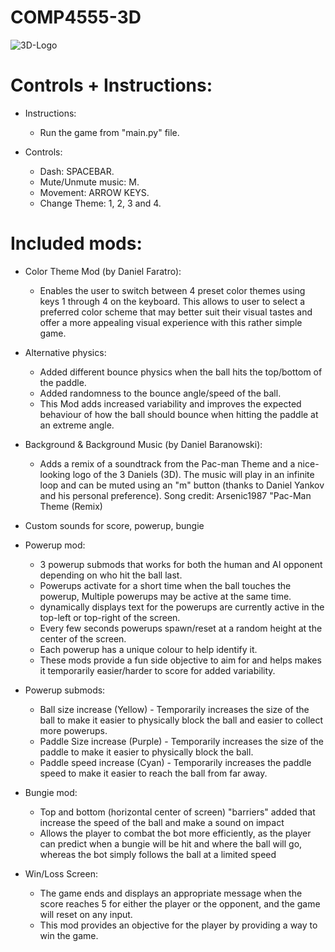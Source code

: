 # COMP4555-3D

![3D-Logo](https://user-images.githubusercontent.com/55112870/191079274-bb6823fe-5bff-41f3-9614-7973b5fea4aa.jpg)

# Controls + Instructions:

- Instructions:
    - Run the game from "main.py" file.

- Controls:
    - Dash: SPACEBAR.
    - Mute/Unmute music: M.
    - Movement: ARROW KEYS.
    - Change Theme: 1, 2, 3 and 4.

# Included mods:

- Color Theme Mod (by Daniel Faratro):
	- Enables the user to switch between 4 preset color themes using keys 1 through 4 on the keyboard. This allows to user to select a preferred color scheme that 		 may better suit their visual tastes and offer a more appealing visual experience with this rather simple game.
    
- Alternative physics:
    - Added different bounce physics when the ball hits the top/bottom of the paddle.
    - Added randomness to the bounce angle/speed of the ball.
    - This Mod adds increased variability and improves the expected behaviour of how the ball should bounce when hitting the paddle at an extreme angle.
    
- Background & Background Music (by Daniel Baranowski): 
	- Adds a remix of a soundtrack from the Pac-man Theme and a nice-looking logo of the 3 Daniels (3D). The music will play in an infinite loop and can be 	muted using an "m" button (thanks to Daniel Yankov and his personal preference).
	Song credit: Arsenic1987 "Pac-Man Theme (Remix)
- Custom sounds for score, powerup, bungie   
- Powerup mod: 
    - 3 powerup submods that works for both the human and AI opponent depending on who hit the ball last. 
    - Powerups activate for a short time when the ball touches the powerup, Multiple powerups may be active at the same time.
    - dynamically displays text for the powerups are currently active in the top-left or top-right of the screen.
    - Every few seconds powerups spawn/reset at a random height at the center of the screen.
    - Each powerup has a unique colour to help identify it.
    - These mods provide a fun side objective to aim for and helps makes it temporarily easier/harder to score for added variability.
- Powerup submods:
	- Ball size increase (Yellow) - Temporarily increases the size of the ball to make it easier to physically block the ball and easier to collect more powerups.
	- Paddle Size increase (Purple) - Temporarily increases the size of the paddle to make it easier to physically block the ball.
	- Paddle speed increase (Cyan) - Temporarily increases the paddle speed to make it easier to reach the ball from far away.
- Bungie mod:
    - Top and bottom (horizontal center of screen) "barriers" added that increase the speed of the ball and make a sound on impact
    - Allows the player to combat the bot more efficiently, as the player can predict when a bungie will be hit and where the ball will go, whereas the bot simply follows the ball at a limited speed
- Win/Loss Screen:
    - The game ends and displays an appropriate message when the score reaches 5 for either the player or the opponent, and the game will reset on any input.
    - This mod provides an objective for the player by providing a way to win the game.

